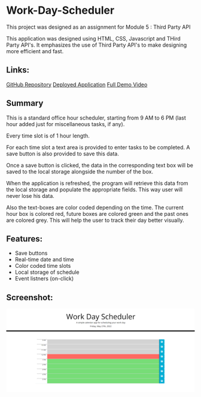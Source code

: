 # Work-Day-Scheduler

This project was designed as an assignment for Module 5 : Third Party API

This application was designed using HTML, CSS, Javascript and THird Party API's. It emphasizes the use of Third Party API's to make designing more efficient and fast.


## Links:

[GitHub Repository](https://github.com/Pooja3093/Work-Day-Scheduler.git)
[Deployed Application]()
[Full Demo Video](https://drive.google.com/file/d/1dzpRVwsrqGKzYGbsEeF1vPsXi-kgwDrx/view)


## Summary
This is a standard office hour scheduler, starting from 9 AM to 6 PM (last hour added just for miscellaneous tasks, if any).

Every time slot is of 1 hour length.

For each time slot a text area is provided to enter tasks to be completed. A save button is also provided to save this data.

Once a save button is clicked, the data in the corresponding text box will be saved to the local storage alongside the number of the box.

When the application is refreshed, the program will retrieve this data from the local storage and populate the appropriate fields. This way user will never lose his data.

Also the text-boxes are color coded depending on the time. The current hour box is colored red, future boxes are colored green and the past ones are colored grey. This will help the user to track their day better visually.


## Features:

* Save buttons
* Real-time date and time
* Color coded time slots
* Local storage of schedule
* Event listners (on-click)

## Screenshot:

![screenshot](./Assets/Image/Screenshot.png)